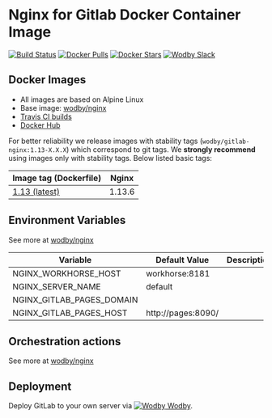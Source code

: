 # Nginx for Gitlab Docker Container Image 

[![Build Status](https://travis-ci.org/wodby/gitlab-nginx.svg?branch=master)](https://travis-ci.org/wodby/gitlab-nginx)
[![Docker Pulls](https://img.shields.io/docker/pulls/wodby/gitlab-nginx.svg)](https://hub.docker.com/r/wodby/gitlab-nginx)
[![Docker Stars](https://img.shields.io/docker/stars/wodby/gitlab-nginx.svg)](https://hub.docker.com/r/wodby/gitlab-nginx)
[![Wodby Slack](http://slack.wodby.com/badge.svg)](http://slack.wodby.com)

## Docker Images

* All images are based on Alpine Linux
* Base image: [wodby/nginx](https://github.com/wodby/nginx)
* [Travis CI builds](https://travis-ci.org/wodby/gitlab-nginx) 
* [Docker Hub](https://hub.docker.com/r/wodby/gitlab-nginx)

For better reliability we release images with stability tags (`wodby/gitlab-nginx:1.13-X.X.X`) which correspond to git tags. We **strongly recommend** using images only with stability tags. Below listed basic tags:

| Image tag (Dockerfile)                                                        | Nginx   |
| ----------------------------------------------------------------------------- | ------- |
| [1.13 (latest)](https://github.com/wodby/gitlab-nginx/tree/master/Dockerfile) | 1.13.6  |

## Environment Variables

See more at [wodby/nginx](https://github.com/wodby/nginx)

| Variable                       | Default Value       | Description |
| ------------------------------ | ------------------- | ----------- |
| NGINX_WORKHORSE_HOST           | workhorse:8181      |             |
| NGINX_SERVER_NAME              | default             |             |
| NGINX_GITLAB_PAGES_DOMAIN      |                     |             |
| NGINX_GITLAB_PAGES_HOST        | http://pages:8090/  |             |

## Orchestration actions

See more at [wodby/nginx](https://github.com/wodby/nginx)

## Deployment

Deploy GitLab to your own server via [![Wodby](https://www.google.com/s2/favicons?domain=wodby.com) Wodby](https://wodby.com).
